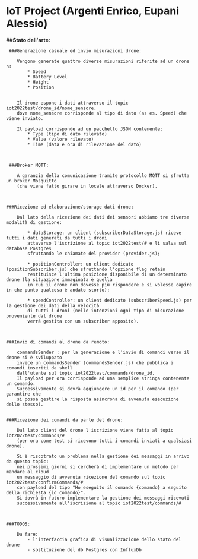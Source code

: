 # IoT Project (Argenti Enrico, Eupani Alessio)


##**Stato dell'arte:**  




     ###Generazione casuale ed invio misurazioni drone:

        Vengono generate quattro diverse misurazioni riferite ad un drone n:
            * Speed
            * Battery Level
            * Height
            * Position


        Il drone espone i dati attraverso il topic iot2022test/drone_id/nome_sensore, 
        dove nome_sensore corrisponde al tipo di dato (as es. Speed) che viene inviato. 

        Il payload corrisponde ad un pacchetto JSON contenente:
            * Type (tipo di dato rilevato)
            * Value (valore rilevato)
            * Time (data e ora di rilevazione del dato)


 
     ###Broker MQTT:

        A garanzia della comunicazione tramite protocollo MQTT si sfrutta un broker Mosquitto 
        (che viene fatto girare in locale attraverso Docker). 


    
    ###Ricezione ed elaborazione/storage dati drone:
    
        Dal lato della ricezione dei dati dei sensori abbiamo tre diverse modalità di gestione:

            * dataStorage: un client (subscriberDataStorage.js) riceve tutti i dati generati da tutti i droni
            attaverso l'iscrizione al topic iot2022test/# e li salva sul database Postgres 
            sfruttando le chiamate del provider (provider.js);

            * positionController: un client dedicato (positionSubscriber.js) che sfruttando l'opzione flag retain
            restituisce l'ultima posizione disponibile di un determinato drone (la situazione immaginata è quella
            in cui il drone non dovesse più rispondere e si volesse capire in che punto qualcosa è andato storto);

            * speedController: un client dedicato (subscriberSpeed.js) per la gestione dei dati della velocità 
            di tutti i droni (nelle intenzioni ogni tipo di misurazione proveniente dal drone 
            verrà gestita con un subscriber apposito). 


    
    ###Invio di comandi al drone da remoto: 

        commandsSender : per la generazione e l'invio di comandi verso il drone si è sviluppato 
        invece un commandsSender (commandsSender.js) che pubblica i comandi inseriti da shell 
        dall'utente sul topic iot2022test/commands/drone_id. 
        Il payload per ora corrisponde ad una semplice stringa contenente un comando. 
        Successivamente si dovrà aggiungere un id per il comando (per garantire che
        si possa gestire la risposta asincrona di avvenuta esecuzione dello stesso). 

    
    ###Ricezione dei comandi da parte del drone:

        Dal lato client del drone l'iscrizione viene fatta al topic iot2022test/commands/#
        (per ora come test si ricevono tutti i comandi inviati a qualsiasi drone). 

        Si è riscotrato un problema nella gestione dei messaggi in arrivo da questo topic:
        nei prossimi giorni si cercherà di implementare un metodo per mandare al cloud
        un messaggio di avvenuta ricezione del comando sul topic iot2022test/confirmCommands/#
        con payload del tipo "Ho eseguito il comando {comando} a seguito della richiesta {id_comando}". 
        Si dovrà in futuro implementare la gestione dei messaggi ricevuti 
        successivamente all'iscrizione al topic iot2022test/commands/#


    
    ###TODOS: 

        Da fare: 
            - l'interfaccia grafica di visualizzazione dello stato del drone
            - sostituzione del db Postgres con InfluxDb
